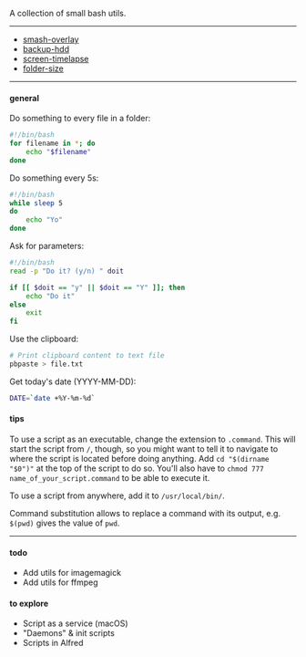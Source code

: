 
A collection of small bash utils.

---

- [smash-overlay](smash-overlay)
- [backup-hdd](backup-hdd)
- [screen-timelapse](screen-timelapse)
- [folder-size](folder-size)

---

#### general

Do something to every file in a folder:

```bash
#!/bin/bash
for filename in *; do
    echo "$filename"
done
```

Do something every 5s:

```bash
#!/bin/bash
while sleep 5
do    
    echo "Yo"
done
```

Ask for parameters:

```bash
#!/bin/bash
read -p "Do it? (y/n) " doit

if [[ $doit == "y" || $doit == "Y" ]]; then
	echo "Do it"
else
	exit
fi
```

Use the clipboard:

```bash
# Print clipboard content to text file
pbpaste > file.txt
```

Get today's date (YYYY-MM-DD):

```bash
DATE=`date +%Y-%m-%d`
```

#### tips

To use a script as an executable, change the extension to `.command`. This will start the script from `/`, though, so you might want to tell it to navigate to where the script is located before doing anything. Add `cd "$(dirname "$0")"` at the top of the script to do so. You'll also have to `chmod 777 name_of_your_script.command` to be able to execute it.

To use a script from anywhere, add it to `/usr/local/bin/`.

Command substitution allows to replace a command with its output, e.g. `$(pwd)` gives the value of `pwd`.

---

#### todo

- Add utils for imagemagick
- Add utils for ffmpeg

#### to explore

- Script as a service (macOS)
- "Daemons" & init scripts
- Scripts in Alfred